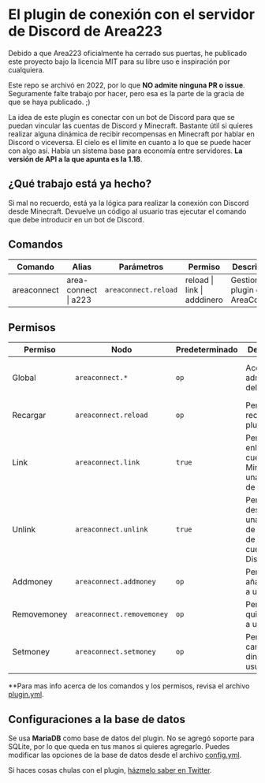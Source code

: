 # El plugin de conexión con el servidor de Discord de Area223

Debido a que Area223 oficialmente ha cerrado sus puertas, he publicado este proyecto bajo la licencia MIT para su libre uso e inspiración por cualquiera.

Este repo se archivó en 2022, por lo que **NO admite ninguna PR o issue**. Seguramente falte trabajo por hacer, pero esa es la parte de la gracia de que se haya publicado. ;)

La idea de este plugin es conectar con un bot de Discord para que se puedan vincular las cuentas de Discord y Minecraft. Bastante útil si quieres realizar alguna dinámica de recibir recompensas en Minecraft por hablar en Discord o viceversa. El cielo es el límite en cuanto a lo que se puede hacer con algo así. Había un sistema base para economía entre servidores. **La versión de API a la que apunta es la 1.18**.

## ¿Qué trabajo está ya hecho?

Si mal no recuerdo, está ya la lógica para realizar la conexión con Discord desde Minecraft. Devuelve un código al usuario tras ejecutar el comando que debe introducir en un bot de Discord.

## Comandos

Comando | Alias | Parámetros | Permiso | Descripción
--------|-------|------------|---------|-------------
areaconnect | area-connect \| a223 | `areaconnect.reload` | reload \| link \| adddinero | Gestionar el plugin de AreaConnect

## Permisos

Permiso | Nodo | Predeterminado| Descripción | Hijos
--------|------|---------------|-------------|-------
Global | `areaconnect.*` | `op` | Acceso adminstrativo del plugin | `areaconnect.reload` `areaconnect.link` `areaconnect.addmoney` `areaconnect.removemoney` `areaconnect.setmoney`
Recargar | `areaconnect.reload` | `op` | Permite recargar el plugin
Link | `areaconnect.link` | `true` | Permite enlazar una cuenta de Minecraft a una cuenta de Discord
Unlink | `areaconnect.unlink` | `true` | Permite desenlazar una cuenta de Minecraft de una cuenta de Discord
Addmoney | `areaconnect.addmoney` | `op` | Permite añadir dinero a un usuario
Removemoney | `areaconnect.removemoney` | `op` | Permite quitar dinero a un usuario
Setmoney | `areaconnect.setmoney` | `op` | Permite cambiar el dinero de un usuario

**Para mas info acerca de los comandos y los permisos, revisa el archivo [plugin.yml](https://github.com/ThePotatoCamera/AreaConnectPlugin/blob/master/src/main/resources/plugin.yml).

## Configuraciones a la base de datos
Se usa **MariaDB** como base de datos del plugin. No se agregó soporte para SQLite, por lo que queda en tus manos si quieres agregarlo. Puedes modificar las opciones de la base de datos desde el archivo [config.yml](https://github.com/ThePotatoCamera/AreaConnectPlugin/blob/master/src/main/resources/config.yml).

Si haces cosas chulas con el plugin, [házmelo saber en Twitter](https://twitter.com/thepotatocamera).
